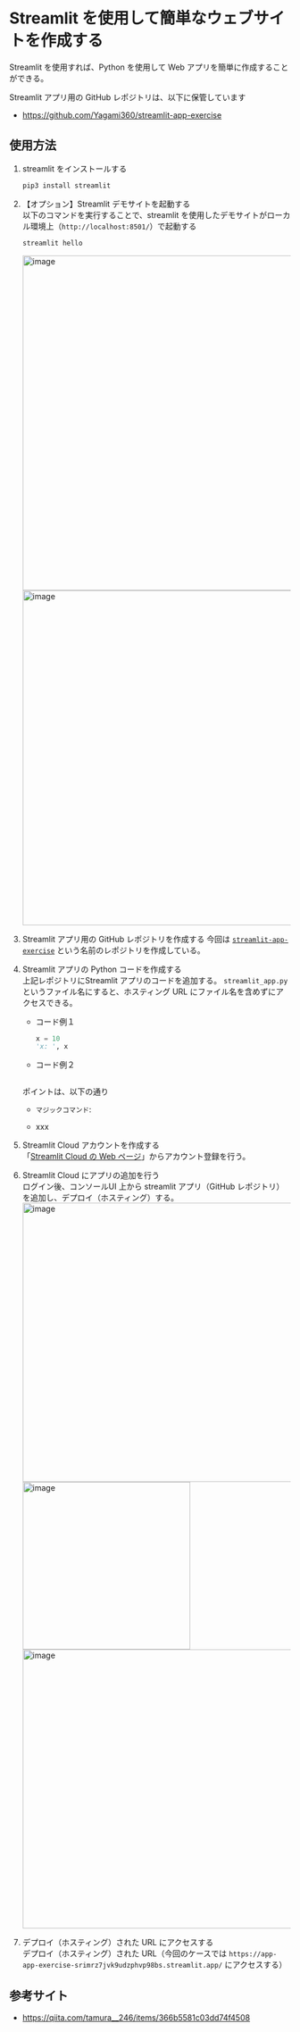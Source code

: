 # Streamlit を使用して簡単なウェブサイトを作成する

Streamlit を使用すれば、Python を使用して Web アプリを簡単に作成することができる。

Streamlit アプリ用の GitHub レポジトリは、以下に保管しています
- https://github.com/Yagami360/streamlit-app-exercise

## 使用方法

1. streamlit をインストールする<br>
    ```sh
    pip3 install streamlit
    ```

1. 【オプション】Streamlit デモサイトを起動する<br>
    以下のコマンドを実行することで、streamlit を使用したデモサイトがローカル環境上（`http://localhost:8501/`）で起動する
    ```sh
    streamlit hello
    ```
    <img width="600" alt="image" src="https://github.com/Yagami360/ai-product-dev-tips/assets/25688193/f3bc5733-063f-427a-9604-239e130227c9"><br>
    <img width="600" alt="image" src="https://github.com/Yagami360/ai-product-dev-tips/assets/25688193/ed9af929-87f6-49d3-9707-8cdc2ee2b1c9"><br>

1. Streamlit アプリ用の GitHub レポジトリを作成する
    今回は [`streamlit-app-exercise`](https://github.com/Yagami360/streamlit-app-exercise) という名前のレポジトリを作成している。

1. Streamlit アプリの Python コードを作成する<br>
    上記レポジトリにStreamlit アプリのコードを追加する。
    `streamlit_app.py` というファイル名にすると、ホスティング URL にファイル名を含めずにアクセスできる。

    - コード例１
        ```python
        x = 10
        'x: ', x 
        ```

    - コード例２
        ```python
        ```

    ポイントは、以下の通り

    - `マジックコマンド`: 

    - xxx

1. Streamlit Cloud アカウントを作成する<br>
    「[Streamlit Cloud の Web ページ](https://streamlit.io/cloud)」からアカウント登録を行う。<br>

1. Streamlit Cloud にアプリの追加を行う<br>
    ログイン後、コンソールUI 上から streamlit アプリ（GitHub レポジトリ）を追加し、デプロイ（ホスティング）する。
    <img width="500" alt="image" src="https://github.com/Yagami360/ai-product-dev-tips/assets/25688193/b91d7d30-d8e6-4fbe-b2d1-501c290c19c6"><br>
    <img width="300" alt="image" src="https://github.com/Yagami360/ai-product-dev-tips/assets/25688193/3e71b8b5-0efb-416f-91c0-b623f9ae4f41"><br>
    <img width="500" alt="image" src="https://github.com/Yagami360/ai-product-dev-tips/assets/25688193/792e9e99-437d-47e5-a034-24e15ea21bec"><br>

1. デプロイ（ホスティング）された URL にアクセスする<br>
    デプロイ（ホスティング）された URL（今回のケースでは `https://app-app-exercise-srimrz7jvk9udzphvp98bs.streamlit.app/` にアクセスする）

## 参考サイト

- https://qiita.com/tamura__246/items/366b5581c03dd74f4508

